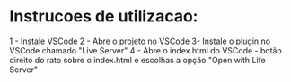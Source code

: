 # Instrucoes de utilizacao:

1 - Instale VSCode
2 - Abre o projeto no VSCode
3- Instale o plugin no VSCode chamado "Live Server"
4 - Abre o index.html do VSCode - botão direito do rato sobre o index.html e escolhas a opção "Open with Life Server"

